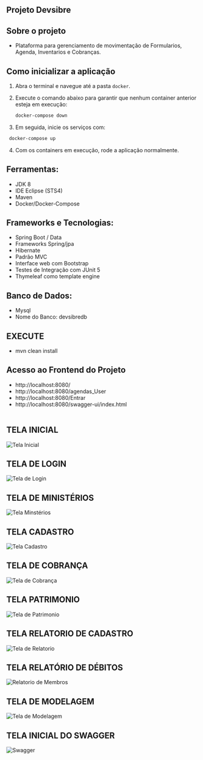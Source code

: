 ## Projeto Devsibre

## Sobre o projeto

- Plataforma para gerenciamento de movimentação de Formularios, Agenda, Inventarios e Cobranças.

## Como inicializar a aplicação
1. Abra o terminal e navegue até a pasta `docker`.
2. Execute o comando abaixo para garantir que nenhum container anterior esteja em execução:

   ```bash
   docker-compose down

3. Em seguida, inicie os serviços com:

  ```bash
   docker-compose up
   ```
4. Com os containers em execução, rode a aplicação normalmente.

## Ferramentas:

- JDK 8
- IDE Eclipse (STS4)
- Maven
- Docker/Docker-Compose

## Frameworks e Tecnologias:
- Spring Boot / Data
- Frameworks Spring/jpa
- Hibernate
- Padrão MVC
- Interface web com Bootstrap
- Testes de Integração com JUnit 5
- Thymeleaf como template engine

## Banco de Dados:
- Mysql
- Nome do Banco: devsibredb

## EXECUTE
- mvn clean install

## Acesso ao Frontend do Projeto
- http://localhost:8080/
- http://localhost:8080/agendas_User
- http://localhost:8080/Entrar
- http://localhost:8080/swagger-ui/index.html
<br><br>

## TELA INICIAL
![Tela Inicial](https://github.com/JuhLima85/devsibre/assets/89745459/a0a6ebec-7ef5-45e3-bfc6-e375c68b6a91)

## TELA DE LOGIN
![Tela de Login](https://github.com/JuhLima85/devsibre/assets/89745459/e4c892de-bbb1-4675-9bf2-76afaa194b36)

## TELA DE MINISTÉRIOS
![Tela Minstérios](https://github.com/JuhLima85/devsibre/assets/89745459/0894cc73-a5f1-435d-bc29-e6b2effa63a8)

## TELA CADASTRO
![Tela Cadastro](https://github.com/JuhLima85/devsibre/assets/89745459/0a3bdd90-46af-47a0-87d2-fc0da66c997e)

## TELA DE COBRANÇA
![Tela de Cobrança](https://github.com/Ernilson/devsibre/assets/30840118/97b8d018-9853-4e68-bfaf-89e5a694afbc)

## TELA PATRIMONIO
![Tela de Patrimonio](https://github.com/Ernilson/devsibre/assets/30840118/126dbff2-243d-4f2a-90e6-67701c0ebd3a)

## TELA RELATORIO DE CADASTRO
![Tela de Relatorio](https://github.com/Ernilson/devsibre/assets/30840118/def69275-eaf5-4682-b4fe-99379fa65891)

## TELA RELATÓRIO DE DÉBITOS
![Relatorio de Membros](https://github.com/Ernilson/devsibre/assets/30840118/23e86abb-c18d-4187-a7b2-62a02f0ae6e6)

## TELA DE MODELAGEM
![Tela de Modelagem](https://github.com/JuhLima85/devsibre/assets/89745459/9e0e1ba6-3bb4-4d2b-a6e1-75d01812e1bc)

## TELA INICIAL DO SWAGGER
![Swagger](https://github.com/Ernilson/Sibre-3.0/assets/30840118/5b66ab67-df39-440e-ba67-43a0a2cc98cc)


